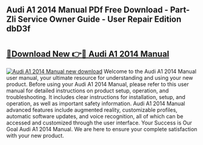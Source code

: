 ## Audi A1 2014 Manual PDf Free Download - Part-Zli Service Owner Guide - User Repair Edition dbD3f

# <h2><a href="http://cf19192.oget.top/?id=Audi+A1+2014+Manual">🔗Download New 👉🔴 Audi A1 2014 Manual</a></h2>

[![Audi A1 2014 Manual new download](https://i.imgur.com/5g1atiW.png)](http://cf19192.oget.top/?id=Audi+A1+2014+Manual)
Welcome to the Audi A1 2014 Manual user manual, your ultimate resource for understanding and using your new product. Before using your Audi A1 2014 Manual, please refer to this user manual for detailed instructions on product setup, operation, and troubleshooting. It includes clear instructions for installation, setup, and operation, as well as important safety information. Audi A1 2014 Manual advanced features include augmented reality, customizable profiles, automatic software updates, and voice recognition, all of which can be accessed and customized through the user interface. Your Success is Our Goal Audi A1 2014 Manual. We are here to ensure your complete satisfaction with your new product.
